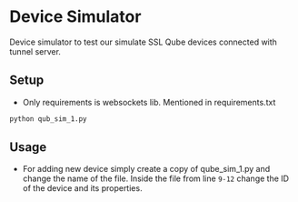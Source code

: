 # Device Simulator


Device simulator to test our simulate SSL Qube devices connected with tunnel server.


## Setup


- Only requirements is websockets lib. Mentioned in requirements.txt
```bash
python qub_sim_1.py
```


## Usage

- For adding new device simply create a copy of qube_sim_1.py and change the name of the file. Inside the file from line `9-12` change the ID of the device and its properties.

